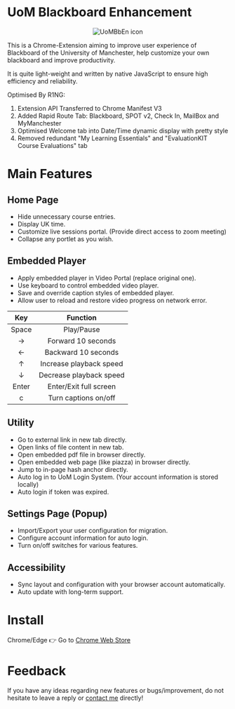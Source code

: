 # UoM Blackboard Enhancement
<div align="center"><img src="https://raw.githubusercontent.com/KirisameR/UoMBbEn/ManifestV3/assets/icon-256.png" alt="UoMBbEn icon"/></div>

This is a Chrome-Extension aiming to improve user experience of Blackboard of the University of Manchester, help customize your own blackboard and improve productivity.

It is quite light-weight and written by native JavaScript to ensure high efficiency and reliability.


Optimised By R1NG:

1. Extension API Transferred to Chrome Manifest V3
2. Added Rapid Route Tab: Blackboard, SPOT v2, Check In, MailBox and MyManchester
3. Optimised Welcome tab into Date/Time dynamic display with pretty style
4. Removed redundant "My Learning Essentials" and "EvaluationKIT Course Evaluations" tab

# Main Features
## Home Page
+ Hide unnecessary course entries.
+ Display UK time.
+ Customize live sessions portal. (Provide direct access to zoom meeting)
+ Collapse any portlet as you wish.

## Embedded Player
+ Apply embedded player in Video Portal (replace original one).
+ Use keyboard to control embedded video player.
+ Save and override caption styles of embedded player.
+ Allow user to reload and restore video progress on network error.

| Key | Function |
| :-: | :-: |
| Space | Play/Pause |
| → | Forward 10 seconds |
| ← | Backward 10 seconds |
| ↑ | Increase playback speed |
| ↓ | Decrease playback speed |
| Enter | Enter/Exit full screen |
| c | Turn captions on/off |

## Utility
+ Go to external link in new tab directly.
+ Open links of file content in new tab.
+ Open embedded pdf file in browser directly.
+ Open embedded web page (like piazza) in browser directly.
+ Jump to in-page hash anchor directly.
+ Auto log in to UoM Login System. (Your account information is stored locally)
+ Auto login if token was expired.

## Settings Page (Popup)
+ Import/Export your user configuration for migration.
+ Configure account information for auto login.
+ Turn on/off switches for various features.

## Accessibility
+ Sync layout and configuration with your browser account automatically.
+ Auto update with long-term support.

# Install
Chrome/Edge 👉 Go to [Chrome Web Store](https://chrome.google.com/webstore/detail/uom-blackboard-enhancemen/hfemolalfcjcgompdfddabemkdpbgjki)

# Feedback
If you have any ideas regarding new features or bugs/improvement, do not hesitate to leave a reply or [contact me](mailto://xyz@ryanxin.cn) directly!
